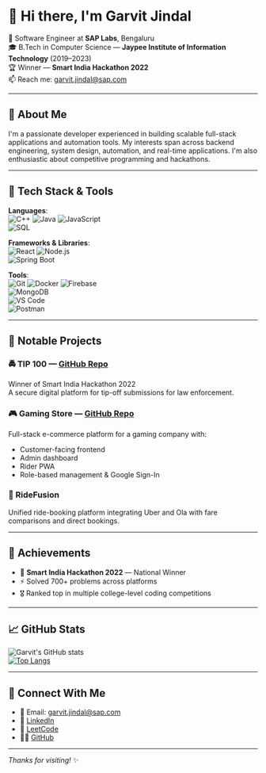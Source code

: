# 👋 Hi there, I'm Garvit Jindal

🎯 Software Engineer at **SAP Labs**, Bengaluru  
🎓 B.Tech in Computer Science — **Jaypee Institute of Information Technology** (2019–2023)  
🏆 Winner — **Smart India Hackathon 2022**  
📫 Reach me: garvit.jindal@sap.com

---

## 🚀 About Me

I'm a passionate developer experienced in building scalable full-stack applications and automation tools. My interests span across backend engineering, system design, automation, and real-time applications. I'm also enthusiastic about competitive programming and hackathons.

---

## 🧠 Tech Stack & Tools

**Languages**:  
![C++](https://img.shields.io/badge/-C++-00599C?logo=c%2B%2B&logoColor=white) 
![Java](https://img.shields.io/badge/-Java-007396?logo=java&logoColor=white) 
![JavaScript](https://img.shields.io/badge/-JavaScript-F7DF1E?logo=javascript&logoColor=black)  
![SQL](https://img.shields.io/badge/-SQL-4479A1?logo=mysql&logoColor=white)

**Frameworks & Libraries**:  
![React](https://img.shields.io/badge/-React-61DAFB?logo=react&logoColor=black) 
![Node.js](https://img.shields.io/badge/-Node.js-339933?logo=node.js&logoColor=white)  
![Spring Boot](https://img.shields.io/badge/-Spring%20Boot-6DB33F?logo=spring-boot&logoColor=white)

**Tools**:  
![Git](https://img.shields.io/badge/-Git-F05032?logo=git&logoColor=white) 
![Docker](https://img.shields.io/badge/-Docker-2496ED?logo=docker&logoColor=white) 
![Firebase](https://img.shields.io/badge/-Firebase-FFCA28?logo=firebase&logoColor=black)  
![MongoDB](https://img.shields.io/badge/-MongoDB-47A248?logo=mongodb&logoColor=white)  
![VS Code](https://img.shields.io/badge/-VS%20Code-007ACC?logo=visual-studio-code&logoColor=white)  
![Postman](https://img.shields.io/badge/-Postman-FF6C37?logo=postman&logoColor=white)

---

## 🌟 Notable Projects

### 🚔 TIP 100 — [GitHub Repo](https://github.com/GarvitJ09/TIP100)
Winner of Smart India Hackathon 2022  
A secure digital platform for tip-off submissions for law enforcement.

### 🎮 Gaming Store — [GitHub Repo](https://github.com/GarvitJ09/Gaming-Store)
Full-stack e-commerce platform for a gaming company with:
- Customer-facing frontend
- Admin dashboard
- Rider PWA
- Role-based management & Google Sign-In

### 🚕 RideFusion
Unified ride-booking platform integrating Uber and Ola with fare comparisons and direct bookings.

---

## 🏅 Achievements

- 🥇 **Smart India Hackathon 2022** — National Winner
- ⚡ Solved 700+ problems across platforms
- 🎖️ Ranked top in multiple college-level coding competitions

---

## 📈 GitHub Stats

![Garvit's GitHub stats](https://github-readme-stats.vercel.app/api?username=GarvitJ09&show_icons=true&theme=default)  
[![Top Langs](https://github-readme-stats.vercel.app/api/top-langs/?username=GarvitJ09&layout=compact)](https://github.com/anuraghazra/github-readme-stats)

---

## 🔗 Connect With Me

- 📧 Email: garvit.jindal@sap.com  
- 🔗 [LinkedIn](https://www.linkedin.com/in/garvit-jindal-961528196)  
- 🧠 [LeetCode](https://leetcode.com/GarvitJindal)  
- 🧑‍💻 [GitHub](https://github.com/GarvitJ09)

---

_Thanks for visiting!_ ✨
